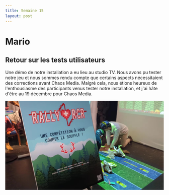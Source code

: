 ```yaml
---
title: Semaine 15
layout: post
---
```


# Mario
## Retour sur les tests utilisateurs

Une démo de notre installation a eu lieu au studio TV. Nous avons pu tester notre jeu et nous sommes rendu compte que certains aspects nécessitaient des corrections avant Chaos Media. Malgré cela, nous étions heureux de l'enthousiasme des participants venus tester notre installation, et j'ai hâte d'être au 19 décembre pour Chaos Media.

![Test_utilisateur](../medias/sem15/ChaosMediaTest.jpg)
